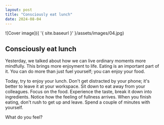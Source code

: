 ```yaml
---
layout: post
title: "Consciously eat lunch"
date: 2024-08-04
---
```


![Cover image]({ '{ site.baseurl }' }/assets/images/04.jpg)


## Consciously eat lunch

Yesterday, we talked about how we can live ordinary moments more mindfully. This brings more enjoyment to life. Eating is an important part of it. You can do more than just fuel yourself; you can enjoy your food.

Today, try to enjoy your lunch. Don't get distracted by your phone; it's better to leave it at your workspace. Sit down to eat away from your colleagues. Focus on the food. Experience the taste, break it down into ingredients. Notice how the feeling of fullness arrives. When you finish eating, don't rush to get up and leave. Spend a couple of minutes with yourself.

What do you feel?